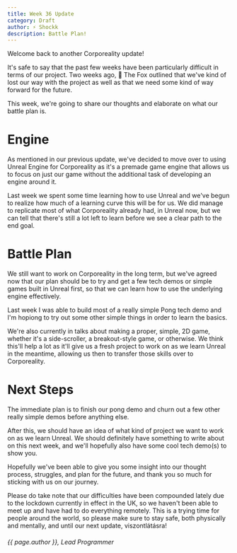 ```yaml
---
title: Week 36 Update
category: Draft
author: ⚡ Shockk
description: Battle Plan!
---
```


Welcome back to another Corporeality update!

It's safe to say that the past few weeks have been particularly difficult in terms of our project. Two weeks ago, 🦊 The Fox outlined that we've kind of lost our way with the project as well as that we need some kind of way forward for the future.

This week, we're going to share our thoughts and elaborate on what our battle plan is.

# Engine

As mentioned in our previous update, we've decided to move over to using Unreal Engine for Corporeality as it's a premade game engine that allows us to focus on just our game without the additional task of developing an engine around it.

Last week we spent some time learning how to use Unreal and we've begun to realize how much of a learning curve this will be for us. We did manage to replicate most of what Corporeality already had, in Unreal now, but we can tell that there's still a lot left to learn before we see a clear path to the end goal.

# Battle Plan

We still want to work on Corporeality in the long term, but we've agreed now that our plan should be to try and get a few tech demos or simple games built in Unreal first, so that we can learn how to use the underlying engine effectively.

Last week I was able to build most of a really simple Pong tech demo and I'm hopiong to try out some other simple things in order to learn the basics.

We're also currently in talks about making a proper, simple, 2D game, whether it's a side-scroller, a breakout-style game, or otherwise. We think this'll help a lot as it'll give us a fresh project to work on as we learn Unreal in the meantime, allowing us then to transfer those skills over to Corporeality.

# Next Steps

The immediate plan is to finish our pong demo and churn out a few other really simple demos before anything else.

After this, we should have an idea of what kind of project we want to work on as we learn Unreal. We should definitely have something to write about on this next week, and we'll hopefully also have some cool tech demo(s) to show you.

Hopefully we've been able to give you some insight into our thought process, struggles, and plan for the future, and thank you so much for sticking with us on our journey.

Please do take note that our difficulties have been compounded lately due to the lockdown currently in effect in the UK, so we haven't been able to meet up and have had to do everything remotely. This is a trying time for people around the world, so please make sure to stay safe, both physically and mentally, and until our next update, viszontlátásra!

###### {{ page.author }}, Lead Programmer

